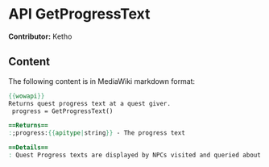 # API GetProgressText

**Contributor:** Ketho

## Content

The following content is in MediaWiki markdown format:

```mediawiki
{{wowapi}}
Returns quest progress text at a quest giver.
 progress = GetProgressText()

==Returns==
:;progress:{{apitype|string}} - The progress text

==Details==
: Quest Progress texts are displayed by NPCs visited and queried about active quests, completed or not. If the quest is completed, the player can hit the Continue button to have the option to complete the quest.
```